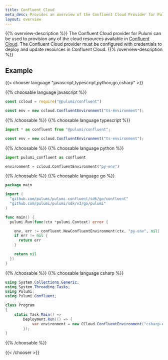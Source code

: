 ```yaml
---
title: Confluent Cloud
meta_desc: Provides an overview of the Confluent Cloud Provider for Pulumi.
layout: overview
---
```


{{% overview-description %}}
The Confluent Cloud provider for Pulumi can be used to provision any of the cloud resources available in [Confluent Cloud](https://confluent.cloud/).
The Confluent Cloud provider must be configured with credentials to deploy and update resources in Confluent Cloud.
{{% /overview-description %}}

## Example

{{< chooser language "javascript,typescript,python,go,csharp" >}}

{{% choosable language javascript %}}

```javascript
const ccloud = require("@pulumi/confluent")

const env = new ccloud.ConfluentEnvironment("ts-environment");
```

{{% /choosable %}}
{{% choosable language typescript %}}

```typescript
import * as confluent from "@pulumi/confluent";

const env = new ccloud.ConfluentEnvironment("ts-environment");
```

{{% /choosable %}}
{{% choosable language python %}}

```python
import pulumi_confluent as confluent

environment = ccloud.ConfluentEnvironment("py-env")
```

{{% /choosable %}}
{{% choosable language go %}}

```go
package main

import (
  "github.com/pulumi/pulumi-confluent/sdk/go/confluent"
  "github.com/pulumi/pulumi/sdk/v3/go/pulumi"
)

func main() {
  pulumi.Run(func(ctx *pulumi.Context) error {

    env, err := confluent.NewConfluentEnvironment(ctx, "py-env", nil)
    if err != nil {
      return err
    }

    return nil
  })
}

```

{{% /choosable %}}
{{% choosable language csharp %}}

```csharp
using System.Collections.Generic;
using System.Threading.Tasks;
using Pulumi;
using Pulumi.Confluent;

class Program
{
    static Task Main() =>
        Deployment.Run(() => {
            var environment = new CCloud.ConfluentEnvironment("csharp-env");
        });
}
```

{{% /choosable %}}

{{< /chooser >}}
